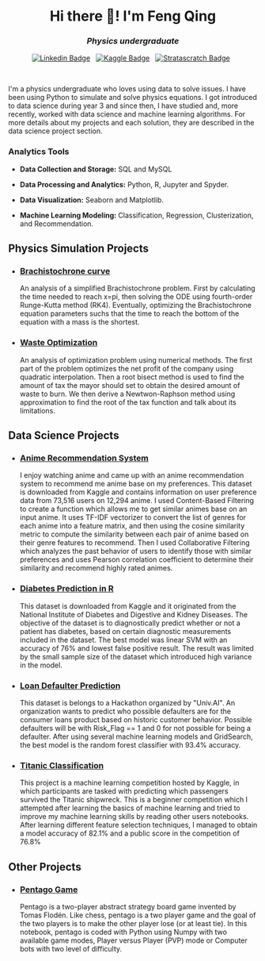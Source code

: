 <h1 align="center">Hi there 👋! I'm Feng Qing</h1>

<h3 align="center"><i>Physics undergraduate</i></h3>

<div align="center">

[![Linkedin Badge](https://img.shields.io/badge/LinkedIn-0077B5?style=flat&logo=linkedin&logoColor=white)](https://www.linkedin.com/in/chua-feng-qing/)&nbsp;&nbsp;
[![Kaggle Badge](https://img.shields.io/badge/-Kaggle-23BFFF?style=flat&logo=Kaggle&logoColor=white)](https://www.kaggle.com/fengqingg)&nbsp;&nbsp;
[![Stratascratch Badge](https://img.shields.io/badge/MySQL-005C84?style=flat&logo=mysql&logoColor=white)](https://platform.stratascratch.com/user/fengqingg)&nbsp;&nbsp;
    
    
</div>

<br>

I'm a physics undergraduate who loves using data to solve issues. I have been using Python to simulate and solve physics equations. I got introduced to data science during year 3 and since then, I have studied and, more recently, worked with data science and machine learning algorithms. For more details about my projects and each solution, they are described in the data science project section.

### Analytics Tools

* **Data Collection and Storage:** SQL and MySQL

* **Data Processing and Analytics:** Python, R, Jupyter and Spyder.

* **Data Visualization:** Seaborn and Matplotlib.

* **Machine Learning Modeling:** Classification, Regression, Clusterization, and Recommendation.

## Physics Simulation Projects

* ### [Brachistochrone curve](https://github.com/fengqingg/Brachistochrone-curve)

    An analysis of a simplified Brachistochrone problem. First by calculating the time needed to reach x=pi, then solving the ODE using fourth-order Runge-Kutta method (RK4). Eventually, optimizing the Brachistochrone equation parameters suchs that the time to reach the bottom of the equation with a mass is the shortest.

* ### [Waste Optimization](https://github.com/fengqingg/Waste-Optimization-Analysis)

    An analysis of optimization problem using numerical methods. The first part of the problem optimizes the net profit of the company using quadratic interpolation. Then a root bisect method is used to find the amount of tax the mayor should set to obtain the desired amount of waste to burn. We then derive a Newtwon-Raphson method using approximation to find the root of the tax function and talk about its limitations.

## Data Science Projects

* ### [Anime Recommendation System](https://github.com/fengqingg/Anime-Recommendation)

    I enjoy watching anime and came up with an anime recommendation system to recommend me anime base on my preferences. This dataset is downloaded from Kaggle and contains information on user preference data from 73,516 users on 12,294 anime. I used Content-Based Filtering to create a function which allows me to get similar animes base on an input anime. It uses TF-IDF vectorizer to convert the list of genres for each anime into a feature matrix, and then using the cosine similarity metric to compute the similarity between each pair of anime based on their genre features to recommend. Then I used Collaborative Filtering which analyzes the past behavior of users to identify those with similar preferences and uses Pearson correlation coefficient to determine their similarity and recommend highly rated animes.


* ### [Diabetes Prediction in R](https://github.com/fengqingg/Diabetes-Classification)

    This dataset is downloaded from Kaggle and it originated from the National Institute of Diabetes and Digestive and Kidney Diseases. The objective of the dataset is to diagnostically predict whether or not a patient has diabetes, based on certain diagnostic measurements included in the dataset. The best model was linear SVM with an accuracy of 76% and lowest false positive result. The result was limited by the small sample size of the dataset which introduced high variance in the model.

* ### [Loan Defaulter Prediction](https://github.com/fengqingg/Loan-Prediction)

    This dataset is belongs to a Hackathon organized by "Univ.AI". An organization wants to predict who possible defaulters are for the consumer loans product based on historic customer behavior. Possible defaulters will be with Risk_Flag == 1 and 0 for not possible for being a defaulter. After using several machine learning models and GridSearch, the best model is the random forest classifier with 93.4% accuracy.

* ### [Titanic Classification](https://github.com/fengqingg/Titanic)

    This project is a machine learning competition hosted by Kaggle, in which participants are tasked with predicting which passengers survived the Titanic shipwreck. This is a beginner competition which I attempted after learning the basics of machine learning and tried to improve my machine learning skills by reading other users notebooks. After learning different feature selection techniques, I managed to obtain a model accuracy of 82.1% and a public score in the competition of 76.8%

## Other Projects

* ### [Pentago Game](https://github.com/fengqingg/Pentago)

    Pentago is a two-player abstract strategy board game invented by Tomas Flodén. Like chess, pentago is a two player game and the goal of the two players is to make the other player lose (or at least tie). In this notebook, pentago is coded with Python using Numpy with two available game modes, Player versus Player (PVP) mode or Computer bots with two level of difficulty.
